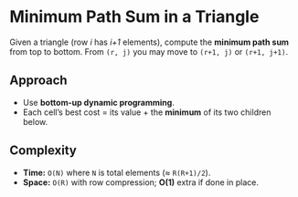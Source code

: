 # Minimum Path Sum in a Triangle

Given a triangle (row *i* has *i+1* elements), compute the **minimum path sum** from top to bottom. From `(r, j)` you may move to `(r+1, j)` or `(r+1, j+1)`.

## Approach

* Use **bottom-up dynamic programming**.
* Each cell’s best cost = its value + the **minimum** of its two children below.

## Complexity

* **Time:** `O(N)` where `N` is total elements (≈ `R(R+1)/2`).
* **Space:** `O(R)` with row compression; **O(1)** extra if done in place.
